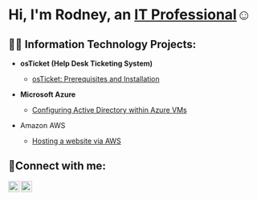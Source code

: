 <h1>Hi, I'm Rodney, an <a href="https://linkedin.com/in/rodneyachery">IT Professional</a>☺</h1>

<h2>👨‍💻 Information Technology Projects:</h2>

- <b>osTicket (Help Desk Ticketing System)</b>
  - [osTicket: Prerequisites and Installation](https://github.com/RodneyChery/osticket-prereqs)
    
    
- <b>Microsoft Azure</b>
  - [Configuring Active Directory within Azure VMs](https://github.com/RodneyChery/configure-ad)

- <c>Amazon AWS </c>
  - [Hosting a website via AWS](https://github.com/RodneyChery/wordpress-website-awscloud)
    
    

<h2>🤳Connect with me:</h2>


[<img align="left" alt="Rodney | LinkedIn" width="22px" src="https://cdn.jsdelivr.net/npm/simple-icons@v3/icons/linkedin.svg" />][linkedin]
[<img align="left" alt="Rodney | Instagram" width="22px" src="https://cdn.jsdelivr.net/npm/simple-icons@v3/icons/instagram.svg" />][instagram]


[instagram]: https://www.instagram.com/chefrodvlogs____
[linkedin]: https://linkedin.com/in/rodneyachery
